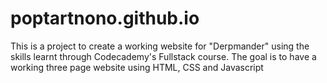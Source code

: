 # poptartnono.github.io
This is a project to create a working website for "Derpmander" using the skills learnt through Codecademy's Fullstack course.
The goal is to have a working three page website using HTML, CSS and Javascript
